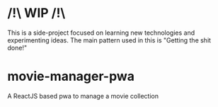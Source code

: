 # /!\ WIP /!\
This is a side-project focused on learning new technologies and experimenting ideas.
The main pattern used in this is "Getting the shit done!"

# movie-manager-pwa
A ReactJS based pwa to manage a movie collection
